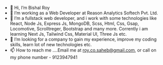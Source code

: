 - 👋 Hi, I’m Bishal Roy
- 👀 I’m working as a Web Developer at Reason Analytics Softech Pvt. Ltd.
- 🌱 I’m a fullstack web developer, and i work with some technologies like React, Node Js, Express Js, MongoDB, Scss, Html, Css, Gsap, Locomotive, Scrolltreger, Bootstrap and many more. Corrently i am learning Next Js, Tailwind Css, Material UI, Three Js etc.
- 💞️ I’m looking for a company to gain my experience, improve my coding skills, learn lot of new technologies etc.
- 📫 How to reach me ....Email me at roy.co.saheb@gmail.com, or call on my phone number - 9123947941

<!---
BishalRoy2000/BishalRoy2000 is a ✨ special ✨ repository because its `README.md` (this file) appears on your GitHub profile.
You can click the Preview link to take a look at your changes.
--->
